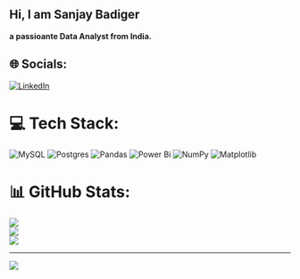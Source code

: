 ## Hi, I am Sanjay Badiger

**a passioante Data Analyst from India.**

## 🌐 Socials:
[![LinkedIn](https://img.shields.io/badge/LinkedIn-%230077B5.svg?logo=linkedin&logoColor=white)](https://linkedin.com/in/sanjay-badiger) 

# 💻 Tech Stack:
![MySQL](https://img.shields.io/badge/mysql-4479A1.svg?style=flat&logo=mysql&logoColor=white)   ![Postgres](https://img.shields.io/badge/postgres-%23316192.svg?style=flat&logo=postgresql&logoColor=white)   ![Pandas](https://img.shields.io/badge/pandas-%23150458.svg?style=flat&logo=pandas&logoColor=white)   ![Power Bi](https://img.shields.io/badge/power_bi-F2C811?style=flat&logo=powerbi&logoColor=black)   ![NumPy](https://img.shields.io/badge/numpy-%23013243.svg?style=flat&logo=numpy&logoColor=white)   ![Matplotlib](https://img.shields.io/badge/Matplotlib-%23ffffff.svg?style=flat&logo=Matplotlib&logoColor=black)
# 📊 GitHub Stats:
![](https://github-readme-stats.vercel.app/api?username=SanjayPB-theDataAnalyst&theme=github_dark&hide_border=true&include_all_commits=false&count_private=false)<br/>
![](https://github-readme-streak-stats.herokuapp.com/?user=SanjayPB-theDataAnalyst&theme=github_dark&hide_border=true)<br/>
![](https://github-readme-stats.vercel.app/api/top-langs/?username=SanjayPB-theDataAnalyst&theme=github_dark&hide_border=true&include_all_commits=false&count_private=false&layout=compact)

---
[![](https://visitcount.itsvg.in/api?id=SanjayPB-theDataAnalyst&icon=0&color=1)](https://visitcount.itsvg.in)

<!-- Proudly created with GPRM ( https://gprm.itsvg.in ) -->
